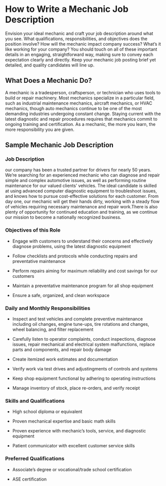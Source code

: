 
# How to Write a Mechanic Job Description

Envision your ideal mechanic and craft your job description around what you see. What qualifications, responsibilities, and objectives does the position involve? How will the mechanic impact company success? What’s it like working for your company? You should touch on all of these important details in an engaging, straightforward way, making sure to convey each expectation clearly and directly. Keep your mechanic job posting brief yet detailed, and quality candidates will line up.
## What Does a Mechanic Do?

A mechanic is a tradesperson, craftsperson, or technician who uses tools to build or repair machinery. Most mechanics specialize in a particular field, such as industrial maintenance mechanics, aircraft mechanics, or HVAC mechanics, though auto mechanics continue to be one of the most demanding industries undergoing constant change. Staying current with the latest diagnostic and repair procedures requires that mechanics commit to ongoing training and certification. As a mechanic, the more you learn, the more responsibility you are given.
## Sample Mechanic Job Description

### Job Description

our company has been a trusted partner for drivers for nearly 50 years. We’re searching for an experienced mechanic who can diagnose and repair simple and complex automotive issues, as well as performing routine maintenance for our valued clients’ vehicles. The ideal candidate is skilled at using advanced computer diagnostic equipment to troubleshoot issues, and knows how to pursue cost-effective solutions for each customer. From day one, our mechanic will get their hands dirty, working with a steady flow of vehicles requiring necessary maintenance and repair work.There is also plenty of opportunity for continued education and training, as we continue our mission to become a nationally recognized business.

### Objectives of this Role

* Engage with customers to understand their concerns and effectively diagnose problems, using the latest diagnostic equipment

* Follow checklists and protocols while conducting repairs and preventative maintenance

* Perform repairs aiming for maximum reliability and cost savings for our customers

* Maintain a preventative maintenance program for all shop equipment

* Ensure a safe, organized, and clean workspace

### Daily and Monthly Responsibilities

* Inspect and test vehicles and complete preventive maintenance including oil changes, engine tune-ups, tire rotations and changes, wheel balancing, and filter replacement

* Carefully listen to operator complaints, conduct inspections, diagnose issues, repair mechanical and electrical system malfunctions, replace parts and components, and repair body damage

* Create itemized work estimates and documentation

* Verify work via test drives and adjustingments of controls and systems

* Keep shop equipment functional by adhering to operating instructions

* Manage inventory of stock, place re-orders, and verify receipt

### Skills and Qualifications

* High school diploma or equivalent

* Proven mechanical expertise and basic math skills

* Proven experience with mechanic’s tools, service, and diagnostic equipment

* Patient communicator with excellent customer service skills

### Preferred Qualifications

* Associate’s degree or vocational/trade school certification

* ASE certification

